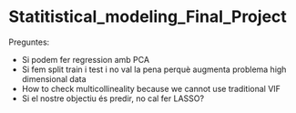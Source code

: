 # Statitistical_modeling_Final_Project

Preguntes:

- Si podem fer regression amb PCA
- Si fem split train i test i no val la pena perquè augmenta problema high dimensional data
- How to check multicollineality because we cannot use traditional VIF
- Si el nostre objectiu és predir, no cal fer LASSO?
  
